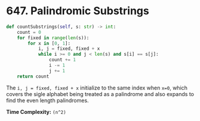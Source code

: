 # 647. Palindromic Substrings

```python
def countSubstrings(self, s: str) -> int:
    count = 0
    for fixed in range(len(s)):
        for x in [0, 1]:
            i, j = fixed, fixed + x
            while i >= 0 and j < len(s) and s[i] == s[j]:
                count += 1
                i -= 1
                j += 1
    return count
```

The `i, j = fixed, fixed + x` initialize to the same index when `x=0`,
which covers the sigle alphabet being treated as a palindrome and also 
expands to find the even length palindromes.

**Time Complexity:** `(n^2)`